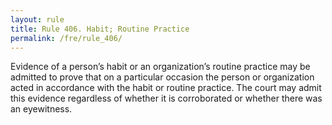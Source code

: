 ```yaml
---
layout: rule
title: Rule 406. Habit; Routine Practice
permalink: /fre/rule_406/
---
```


Evidence of a person’s habit or an organization’s routine practice may be admitted to prove that on a particular occasion the person or organization acted in accordance with the habit or routine practice. The court may admit this evidence regardless of whether it is corroborated or whether there was an eyewitness.

